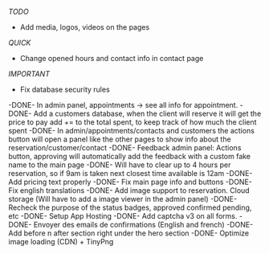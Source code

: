 *TODO*

- Add media, logos, videos on the pages

*QUICK*
- Change opened hours and contact info in contact page

*IMPORTANT*
- Fix database security rules

-DONE- In admin panel, appointments -> see all info for appointment.
-DONE- Add a customers database, when the client will reserve it will get the price to pay add += to the total spent, to keep track of how much the client spent
-DONE- In admin/appointments/contacts and customers the actions button will open a panel like the other pages to show info about the reservation/customer/contact
-DONE- Feedback admin panel: Actions button, approving will automatically add the feedback with a custom fake name to the main page
-DONE- Will have to clear up to 4 hours per reservation, so if 9am is taken next closest time available is 12am
-DONE- Add pricing text properly
-DONE- Fix main page info and buttons
-DONE- Fix english translations
-DONE- Add image support to reservation. Cloud storage (Will have to add a image viewer in the admin panel)
-DONE- Recheck the purpose of the status badges, approved confirmed pending, etc
-DONE- Setup App Hosting
-DONE- Add captcha v3 on all forms.
-DONE- Envoyer des emails de confirmations (English and french)
-DONE- Add before n after section right under the hero section
-DONE- Optimize image loading (CDN) + TinyPng